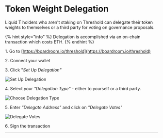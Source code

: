 # Token Weight Delegation

Liquid T holders who aren't staking on Threshold can delegate their token weights to themselves or a third party for voting on governance proposals.

{% hint style="info" %}
Delegation is accomplished via an on-chain transaction which costs ETH.
{% endhint %}

1. Go to [https://boardroom.io/threshold](https://boardroom.io/threshold)

2\. Connect your wallet

3\. Click "_Set Up Delegation"_

![Set Up Delegation](../../.gitbook/assets/gov-set-up-delegation.png)

4\. Select your _"Delegation Type"_ - either to yourself or a third party.

![Choose Delegation Type](../../.gitbook/assets/gov-delegate-type.png)

5\. Enter _"Delegate Address"_ and click on _"Delegate Votes"_

![Delegate Votes](../../.gitbook/assets/gov-delegate-vote.png)

6\. Sign the transaction

****
